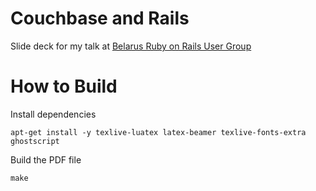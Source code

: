 # Couchbase and Rails

Slide deck for my talk at [Belarus Ruby on Rails User Group][1]

[1]: http://lanyrd.com/2013/belarus-ruby-on-rails-user-group-february/

# How to Build

Install dependencies

    apt-get install -y texlive-luatex latex-beamer texlive-fonts-extra ghostscript

Build the PDF file

    make
